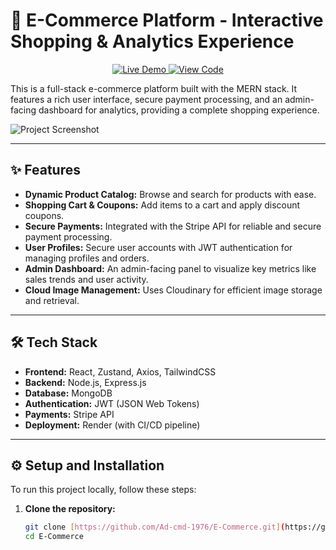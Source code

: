 # 🛒 E-Commerce Platform - Interactive Shopping & Analytics Experience

<p align="center">
  <a href="https://e-commerce-irns.onrender.com/" target="_blank">
    <img src="https://img.shields.io/badge/Live%20Demo-3393FF?style=for-the-badge&logo=vercel&logoColor=white" alt="Live Demo" />
  </a>
  <a href="https://github.com/Ad-cmd-1976/E-Commerce" target="_blank">
    <img src="https://img.shields.io/badge/View%20Code-181717?style=for-the-badge&logo=github&logoColor=white" alt="View Code" />
  </a>
</p>

This is a full-stack e-commerce platform built with the MERN stack. It features a rich user interface, secure payment processing, and an admin-facing dashboard for analytics, providing a complete shopping experience.

![Project Screenshot](https://user-images.githubusercontent.com/26179770/129486337-75b31c44-53c4-4899-8239-254396973295.png)

---

## ✨ Features

- **Dynamic Product Catalog:** Browse and search for products with ease.
- **Shopping Cart & Coupons:** Add items to a cart and apply discount coupons.
- **Secure Payments:** Integrated with the Stripe API for reliable and secure payment processing.
- **User Profiles:** Secure user accounts with JWT authentication for managing profiles and orders.
- **Admin Dashboard:** An admin-facing panel to visualize key metrics like sales trends and user activity.
- **Cloud Image Management:** Uses Cloudinary for efficient image storage and retrieval.

---

## 🛠️ Tech Stack

- **Frontend:** React, Zustand, Axios, TailwindCSS
- **Backend:** Node.js, Express.js
- **Database:** MongoDB
- **Authentication:** JWT (JSON Web Tokens)
- **Payments:** Stripe API
- **Deployment:** Render (with CI/CD pipeline)

---

## ⚙️ Setup and Installation

To run this project locally, follow these steps:

1. **Clone the repository:**
   ```sh
   git clone [https://github.com/Ad-cmd-1976/E-Commerce.git](https://github.com/Ad-cmd-1976/E-Commerce.git)
   cd E-Commerce
